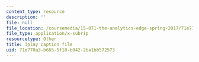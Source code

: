 ```yaml
---
content_type: resource
description: ''
file: null
file_location: /coursemedia/15-071-the-analytics-edge-spring-2017/71e770a3b6655f10b0422ba1bb572573_5tCSR5L4nWI.vtt
file_type: application/x-subrip
resourcetype: Other
title: 3play caption file
uid: 71e770a3-b665-5f10-b042-2ba1bb572573
---
```

